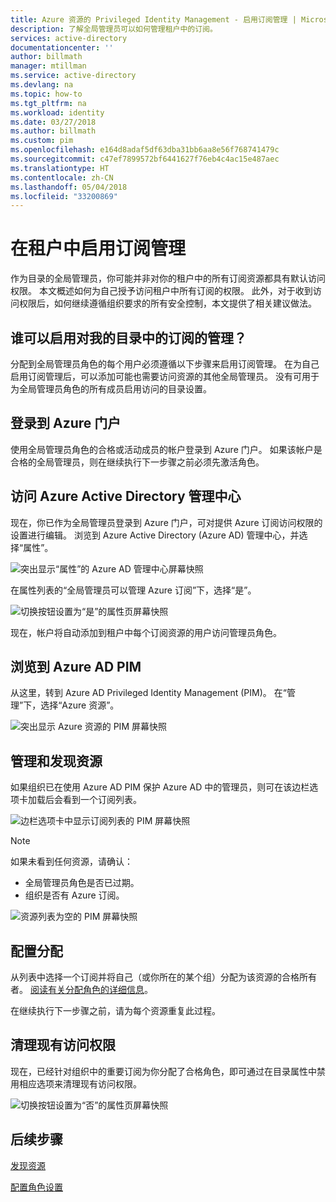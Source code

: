 ```yaml
---
title: Azure 资源的 Privileged Identity Management - 启用订阅管理 | Microsoft Docs
description: 了解全局管理员可以如何管理租户中的订阅。
services: active-directory
documentationcenter: ''
author: billmath
manager: mtillman
ms.service: active-directory
ms.devlang: na
ms.topic: how-to
ms.tgt_pltfrm: na
ms.workload: identity
ms.date: 03/27/2018
ms.author: billmath
ms.custom: pim
ms.openlocfilehash: e164d8adaf5df63dba31bb6aa8e56f768741479c
ms.sourcegitcommit: c47ef7899572bf6441627f76eb4c4ac15e487aec
ms.translationtype: HT
ms.contentlocale: zh-CN
ms.lasthandoff: 05/04/2018
ms.locfileid: "33200869"
---
```

# <a name="enable-subscription-management-in-your-tenant"></a>在租户中启用订阅管理

作为目录的全局管理员，你可能并非对你的租户中的所有订阅资源都具有默认访问权限。 本文概述如何为自己授予访问租户中所有订阅的权限。 此外，对于收到访问权限后，如何继续遵循组织要求的所有安全控制，本文提供了相关建议做法。

## <a name="who-can-enable-management-of-subscriptions-in-my-directory"></a>谁可以启用对我的目录中的订阅的管理？

分配到全局管理员角色的每个用户必须遵循以下步骤来启用订阅管理。 在为自己启用订阅管理后，可以添加可能也需要访问资源的其他全局管理员。 没有可用于为全局管理员角色的所有成员启用访问的目录设置。

## <a name="sign-in-to-the-azure-portal"></a>登录到 Azure 门户

使用全局管理员角色的合格或活动成员的帐户登录到 Azure 门户。 如果该帐户是合格的全局管理员，则在继续执行下一步骤之前必须先激活角色。

## <a name="access-the-azure-active-directory-admin-center"></a>访问 Azure Active Directory 管理中心

现在，你已作为全局管理员登录到 Azure 门户，可对提供 Azure 订阅访问权限的设置进行编辑。 浏览到 Azure Active Directory (Azure AD) 管理中心，并选择“属性”。

![突出显示“属性”的 Azure AD 管理中心屏幕快照](media/azure-pim-resource-rbac/aad_properties.png)

在属性列表的“全局管理员可以管理 Azure 订阅”下，选择“是”。

![切换按钮设置为“是”的属性页屏幕快照](media/azure-pim-resource-rbac/aad_properties_save.png)

现在，帐户将自动添加到租户中每个订阅资源的用户访问管理员角色。

## <a name="browse-to-azure-ad-pim"></a>浏览到 Azure AD PIM

 从这里，转到 Azure AD Privileged Identity Management (PIM)。 在“管理”下，选择“Azure 资源”。

![突出显示 Azure 资源的 PIM 屏幕快照](media/azure-pim-resource-rbac/aadpim_manage_azure_resources.png)

## <a name="manage-and-discover-resources"></a>管理和发现资源

如果组织已在使用 Azure AD PIM 保护 Azure AD 中的管理员，则可在该边栏选项卡加载后会看到一个订阅列表。

![边栏选项卡中显示订阅列表的 PIM 屏幕快照](media/azure-pim-resource-rbac/aadpim_manage_azure_resource_some_there.png)

> [!NOTE]
> 如果未看到任何资源，请确认：
>- 全局管理员角色是否已过期。 
>- 组织是否有 Azure 订阅。

![资源列表为空的 PIM 屏幕快照](media/azure-pim-resource-rbac/aadpim_rbac_empty_resource_list.png)

## <a name="configure-assignments"></a>配置分配

从列表中选择一个订阅并将自己（或你所在的某个组）分配为该资源的合格所有者。 
[阅读有关分配角色的详细信息](pim-resource-roles-assign-roles.md)。

在继续执行下一步骤之前，请为每个资源重复此过程。

## <a name="clean-up-standing-access"></a>清理现有访问权限

现在，已经针对组织中的重要订阅为你分配了合格角色，即可通过在目录属性中禁用相应选项来清理现有访问权限。

![切换按钮设置为“否”的属性页屏幕快照](media/azure-pim-resource-rbac/aad_properties_no.png)

## <a name="next-steps"></a>后续步骤

[发现资源](pim-resource-roles-discover-resources.md)

[配置角色设置](pim-resource-roles-configure-role-settings.md)









